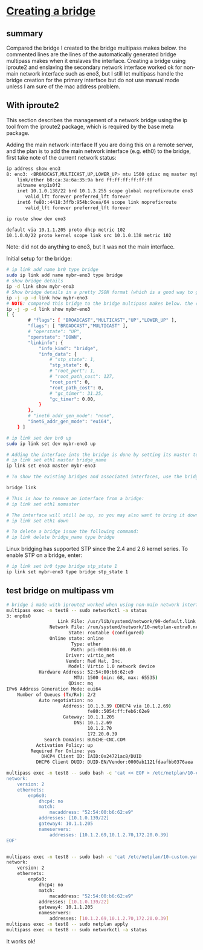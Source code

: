 # **[Creating a bridge](https://wiki.archlinux.org/title/network_bridge)**

## summary

Compared the bridge I created to the bridge multipass makes below. the commented lines are the lines of the automatically generated bridge multipass makes when it enslaves the interface.  Creating a bridge using iproute2 and enslaving the secondary network interface worked ok for non-main network interface such as eno3, but I still let multipass handle the bridge creation for the primary interface but do not use manual mode unless I am sure of the mac address problem.

## With iproute2

This section describes the management of a network bridge using the ip tool from the iproute2 package, which is required by the base meta package.

Adding the main network interface
If you are doing this on a remote server, and the plan is to add the main network interface (e.g. eth0) to the bridge, first take note of the current network status:

```bash
ip address show eno3
8: eno3: <BROADCAST,MULTICAST,UP,LOWER_UP> mtu 1500 qdisc mq master mybr-eno3 state UP group default qlen 1000
    link/ether b8:ca:3a:6a:35:9a brd ff:ff:ff:ff:ff:ff
    altname enp1s0f2
    inet 10.1.0.138/22 brd 10.1.3.255 scope global noprefixroute eno3
       valid_lft forever preferred_lft forever
    inet6 fe80::4418:3ffb:954b:9cea/64 scope link noprefixroute 
       valid_lft forever preferred_lft forever

ip route show dev eno3

default via 10.1.1.205 proto dhcp metric 102 
10.1.0.0/22 proto kernel scope link src 10.1.0.138 metric 102 
```

Note: did not do anything to eno3, but it was not the main interface.

Initial setup for the bridge:

```bash
# ip link add name br0 type bridge
sudo ip link add name mybr-eno3 type bridge
# show bridge details
ip -d link show mybr-eno3
# Show bridge details in a pretty JSON format (which is a good way to get bridge key-value pairs):
ip -j -p -d link how mybr-eno3
# NOTE: compared this bridge to the bridge multipass makes below. the commented lines are the lines of the automatically generated bridge multipass makes when it enslaves the interface
ip -j -p -d link show mybr-eno3
[ {
        # "flags": [ "BROADCAST","MULTICAST","UP","LOWER_UP" ],
        "flags": [ "BROADCAST","MULTICAST" ],
        # "operstate": "UP",
        "operstate": "DOWN",
        "linkinfo": {
            "info_kind": "bridge",
            "info_data": {
                # "stp_state": 1,
                "stp_state": 0,
                # "root_port": 1,
                # "root_path_cost": 127,
                "root_port": 0,
                "root_path_cost": 0,
                # "gc_timer": 31.25,
                "gc_timer": 0.00,
            }
        },
        # "inet6_addr_gen_mode": "none",
        "inet6_addr_gen_mode": "eui64",
    } ]

# ip link set dev br0 up 
sudo ip link set dev mybr-eno3 up

# Adding the interface into the bridge is done by setting its master to bridge_name:
# ip link set eth1 master bridge_name
ip link set eno3 master mybr-eno3

# To show the existing bridges and associated interfaces, use the bridge utility (also part of iproute2). See bridge(8) for details.

bridge link

# This is how to remove an interface from a bridge:
# ip link set eth1 nomaster

# The interface will still be up, so you may also want to bring it down:
# ip link set eth1 down

# To delete a bridge issue the following command:
# ip link delete bridge_name type bridge
```

Linux bridging has supported STP since the 2.4 and 2.6 kernel series. To enable STP on a bridge, enter:

```bash
# ip link set br0 type bridge stp_state 1
ip link set mybr-eno3 type bridge stp_state 1
```

## test bridge on multipass vm

```bash
# bridge i made with iproute2 worked when using non-main network interface eno3.
multipass exec -n test8 -- sudo networkctl -a status
3: enp6s0
                   Link File: /usr/lib/systemd/network/99-default.link
                Network File: /run/systemd/network/10-netplan-extra0.network
                       State: routable (configured)
                Online state: online                                         
                        Type: ether
                        Path: pci-0000:06:00.0
                      Driver: virtio_net
                      Vendor: Red Hat, Inc.
                       Model: Virtio 1.0 network device
            Hardware Address: 52:54:00:b6:62:e9
                         MTU: 1500 (min: 68, max: 65535)
                       QDisc: mq
IPv6 Address Generation Mode: eui64
    Number of Queues (Tx/Rx): 2/2
            Auto negotiation: no
                     Address: 10.1.3.39 (DHCP4 via 10.1.2.69)
                              fe80::5054:ff:feb6:62e9
                     Gateway: 10.1.1.205
                         DNS: 10.1.2.69
                              10.1.2.70
                              172.20.0.39
              Search Domains: BUSCHE-CNC.COM
           Activation Policy: up
         Required For Online: yes
             DHCP4 Client ID: IAID:0x24721ac8/DUID
           DHCP6 Client DUID: DUID-EN/Vendor:0000ab1121fdaafbb0376aea

multipass exec -n test8 -- sudo bash -c 'cat << EOF > /etc/netplan/10-custom.yaml
network:
    version: 2
    ethernets:
        enp6s0:
            dhcp4: no
            match:
                macaddress: "52:54:00:b6:62:e9"
            addresses: [10.1.0.139/22]
            gateway4: 10.1.1.205
            nameservers:
                addresses: [10.1.2.69,10.1.2.70,172.20.0.39]
EOF'


multipass exec -n test8 -- sudo bash -c 'cat /etc/netplan/10-custom.yaml'
network:
    version: 2
    ethernets:
        enp6s0:
            dhcp4: no
            match:
                macaddress: "52:54:00:b6:62:e9"
            addresses: [10.1.0.139/22]
            gateway4: 10.1.1.205
            nameservers:
                addresses: [10.1.2.69,10.1.2.70,172.20.0.39]
multipass exec -n test8 -- sudo netplan apply
multipass exec -n test8 -- sudo networkctl -a status
```

It works ok!
